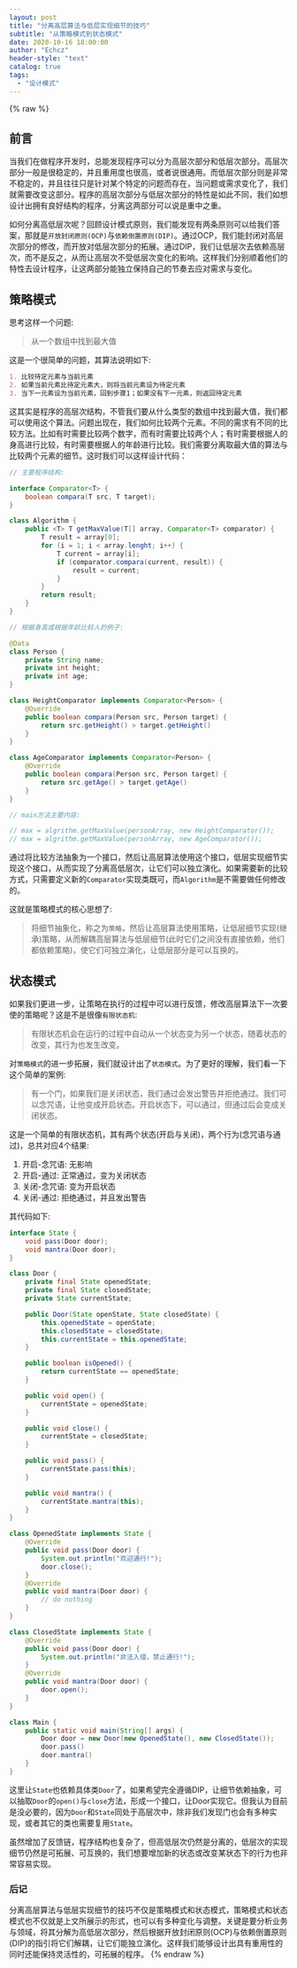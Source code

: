 ```yaml
---
layout: post
title: "分离高层算法与低层实现细节的技巧"
subtitle: "从策略模式到状态模式"
date: 2020-10-16 18:00:00
author: "Echcz"
header-style: "text"
catalog: true
tags:
  - "设计模式"
---
```

{% raw %}
## 前言

当我们在做程序开发时，总能发现程序可以分为高层次部分和低层次部分。高层次部分一般是很稳定的，并且重用度也很高，或者说很通用。而低层次部分则是非常不稳定的，并且往往只是针对某个特定的问题而存在，当问题或需求变化了，我们就需要改变这部分。程序的高层次部分与低层次部分的特性是如此不同，我们如想设计出拥有良好结构的程序，分离这两部分可以说是重中之重。

如何分离高低层次呢？回顾设计模式原则，我们能发现有两条原则可以给我们答案，那就是`开放封闭原则(OCP)`与`依赖倒置原则(DIP)`。通过OCP，我们能封闭对高层次部分的修改，而开放对低层次部分的拓展。通过DIP，我们让低层次去依赖高层次，而不是反之，从而让高层次不受低层次变化的影响。这样我们分别顺着他们的特性去设计程序，让这两部分能独立保持自己的节奏去应对需求与变化。

## 策略模式

思考这样一个问题:

> 从一个数组中找到最大值

这是一个很简单的问题，其算法说明如下:

``` md
1. 比较待定元素与当前元素
2. 如果当前元素比待定元素大，则将当前元素设为待定元素
3. 当下一元素设为当前元素，回到步骤1；如果没有下一元素，则返回待定元素
```

这其实是程序的高层次结构，不管我们要从什么类型的数组中找到最大值，我们都可以使用这个算法。问题出现在，我们如何比较两个元素。不同的需求有不同的比较方法。比如有时需要比较两个数字，而有时需要比较两个人；有时需要根据人的身高进行比较，有时需要根据人的年龄进行比较。我们需要分离取最大值的算法与比较两个元素的细节。这时我们可以这样设计代码：

``` java
// 主要程序结构:

interface Comparator<T> {
    boolean compara(T src, T target);
}

class Algorithm {
    public <T> T getMaxValue(T[] array, Comparator<T> comparator) {
        T result = array[0];
        for (i = 1; i < array.lenght; i++) {
            T current = array[i];
            if (comparator.compara(current, result)) {
                result = current;
            }
        }
        return result;
    }
}

// 根据身高或根据年龄比较人的例子:

@Data
class Person {
    private String name;
    private int height;
    private int age;
}

class HeightComparator implements Comparator<Person> {
    @Override
    public boolean compara(Person src, Person target) {
        return src.getHeight() > target.getHeight()
    }
}

class AgeComparator implements Comparator<Person> {
    @Override
    public boolean compara(Person src, Person target) {
        return src.getAge() > target.getAge()
    }
}

// main方法主要内容:

// max = algrithm.getMaxValue(personArray, new HeightComparator());
// max = algrithm.getMaxValue(personArray, new AgeComparator());
```

通过将比较方法抽象为一个接口，然后让高层算法使用这个接口，低层实现细节实现这个接口，从而实现了分离高低层次，让它们可以独立演化。如果需要新的比较方式，只需要定义新的`Comparator`实现类既可，而`Algorithm`是不需要做任何修改的。

这就是策略模式的核心思想了:

> 将细节抽象化，称之为`策略`，然后让高层算法使用策略，让低层细节实现(继承)策略，从而解耦高层算法与低层细节(此时它们之间没有直接依赖，他们都依赖策略)，使它们可独立演化，让低层部分是可以互换的。

## 状态模式

如果我们更进一步，让策略在执行的过程中可以进行反馈，修改高层算法下一次要使的策略呢？这是不是很像`有限状态机`:

> 有限状态机会在运行的过程中自动从一个状态变为另一个状态，随着状态的改变，其行为也发生改变。

对`策略模式`的进一步拓展，我们就设计出了`状态模式`。为了更好的理解，我们看一下这个简单的案例:

> 有一个门，如果我们是关闭状态，我们通过会发出警告并拒绝通过。我们可以念咒语，让他变成开启状态。开启状态下，可以通过，但通过后会变成关闭状态。

这是一个简单的有限状态机，其有两个状态(开启与关闭)，两个行为(念咒语与通过)，总共对应4个结果:

1. 开启-念咒语: 无影响
2. 开启-通过: 正常通过，变为关闭状态
3. 关闭-念咒语: 变为开启状态
4. 关闭-通过: 拒绝通过，并且发出警告

其代码如下:

``` java
interface State {
    void pass(Door door);
    void mantra(Door door);
}

class Door {
    private final State openedState;
    private final State closedState;
    private State currentState;

    public Door(State openState, State closedState) {
        this.openedState = openState;
        this.closedState = closedState;
        this.currentState = this.openedState;
    }

    public boolean isOpened() {
        return currentState == openedState;
    }

    public void open() {
        currentState = openedState;
    }

    public void close() {
        currentState = closedState;
    }

    public void pass() {
        currentState.pass(this);
    }

    public void mantra() {
        currentState.mantra(this);
    }
}

class OpenedState implements State {
    @Override
    public void pass(Door door) {
        System.out.println("欢迎通行!");
        door.close();
    }
    @Override
    public void mantra(Door door) {
        // do nothing
    }
}

class ClosedState implements State {
    @Override
    public void pass(Door door) {
        System.out.println("非法入侵，禁止通行!");
    }
    @Override
    public void mantra(Door door) {
        door.open();
    }
}

class Main {
    public static void main(String[] args) {
        Door door = new Door(new OpenedState(), new ClosedState());
        door.pass()
        door.mantra()
    }
}
```

这里让`State`也依赖具体类`Door`了，如果希望完全遵循DIP，让细节依赖抽象，可以抽取`Door`的`open()`与`close`方法，形成一个接口，让Door实现它。但我认为目前是没必要的，因为`Door`和`State`同处于高层次中，除非我们发现门也会有多种实现，或者其它的类也需要复用`State`。

虽然增加了反馈链，程序结构也复杂了，但高低层次仍然是分离的，低层次的实现细节仍然是可拓展、可互换的，我们想要增加新的状态或改变某状态下的行为也非常容易实现。

### 后记

分离高层算法与低层实现细节的技巧不仅是策略模式和状态模式，策略模式和状态模式也不仅就是上文所展示的形式，也可以有多种变化与调整。关键是要分析业务与领域，将其分解为高低层次部分，然后根据开放封闭原则(OCP)与依赖倒置原则(DIP)的指引将它们解耦，让它们能独立演化。这样我们能够设计出具有重用性的同时还能保持灵活性的，可拓展的程序。
{% endraw %}